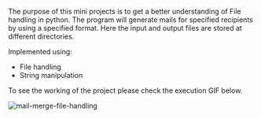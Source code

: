 The purpose of this mini projects is to get a better understanding of File handling in python.
The program will generate mails for specified recipients by using a specified format.
Here the input and output files are stored at different directories.

Implemented using:

- File handling
- String manipulation 

To see the working of the project please check the execution GIF below.

![mail-merge-file-handling](https://user-images.githubusercontent.com/47264501/114211166-eeb91200-997d-11eb-8b9c-a2847a531f5d.gif)
